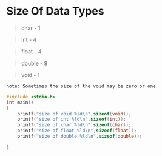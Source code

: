 # Size Of Data Types


> char - 1

> int - 4

> float - 4

> double - 8

> void - 1

` note: Sometimes the size of the void may be zero or one ` 
 


```c
#include <stdio.h>
int main()
{
    printf("size of void %ld\n",sizeof(void));
    printf("size of int %ld\n",sizeof(int));
    printf("size of char %ld\n",sizeof(char));
    printf("size of float %ld\n",sizeof(float));
    printf("size of double %ld\n",sizeof(double));

}
```
